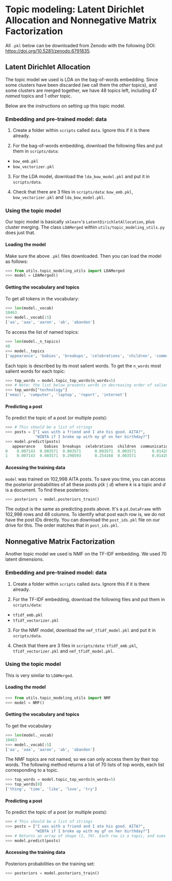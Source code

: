 # Topic modeling: Latent Dirichlet Allocation and Nonnegative Matrix Factorization

All `.pkl` below can be downloaded from Zenodo with the following DOI: https://doi.org/10.5281/zenodo.6791835.

## Latent Dirichlet Allocation

The topic model we used is LDA on the bag-of-words embedding. Since some clusters have been discarded (we call them the *other* topics), and some clusters are merged together, we have 48 topics left, including 47 *named* topics and 1 *other* topic.

Below are the instructions on setting up this topic model.

### Embedding and pre-trained model: data

1. Create a folder within `scripts` called `data`. Ignore this if it is there already.

2. For the bag-of-words embedding, download the following files and put them in `scripts/data`:
- `bow_emb.pkl`
- `bow_vectorizer.pkl`

3. For the LDA model, download the `lda_bow_model.pkl` and put it in `scripts/data`.

4. Check that there are 3 files in `scripts/data`: `bow_emb.pkl`, `bow_vectorizer.pkl` and `lda_bow_model.pkl`.

### Using the topic model

Our topic model is basically `sklearn`'s `LatentDirichletAllocation`,
plus cluster merging. The class `LDAMerged` within `utils/topic_modeling_utils.py` does just that.

#### Loading the model

Make sure the above `.pkl` files downloaded. Then you can load the model as follows:

```py
>>> from utils.topic_modeling_utils import LDAMerged
>>> model = LDAMerged()
```

#### Getting the vocabulary and topics

To get all tokens in the vocabulary:

```py
>>> len(model._vocab)
10463
>>> model._vocab[:5]
['aa', 'aaa', 'aaron', 'ab', 'abandon']
```

To access the list of named topics:
```py
>>> len(model._n_topics)
48
>>> model._topics
['appearance', 'babies', 'breakups', 'celebrations', 'children', 'communication', 'damage', 'death', 'drinking', 'driving', 'education', 'entertainment', 'family', 'food', 'friends', 'gaming', 'gender', 'housework', 'hygiene', 'jokes', 'living', 'manners', 'marriage', 'medicine', 'mental health', 'money', 'music', 'other', 'parties', 'pets', 'phones', 'race', 'relationships', 'religion', 'restaurant', 'roommates', 'safety', 'school', 'sex', 'shopping', 'sleep', 'smoking', 'social media', 'technology', 'time', 'vacation', 'wedding', 'work']
```

Each topic is described by its most salient words. To get the `n_words` most salient words for each topic:
```py
>>> top_words = model.topic_top_words(n_words=5)
>>> # Note: the list below presents words in decreasing order of salience
>>> top_words["technology"]
['email', 'computer', 'laptop', 'report', 'internet']
```

#### Predicting a post

To predict the topic of a post (or multiple posts):
```py
>>> # This should be a list of strings
>>> posts = ["I was with a friend and I ate his good. AITA?",
             "WIBTA if I broke up with my gf on her birthday?"] 
>>> model.predict(posts)
   appearance    babies  breakups  celebrations  children  communication    damage     death  ...     sleep   smoking  social media  technology      time  vacation   wedding      work
0    0.007143  0.003571  0.003571      0.003571  0.003571       0.014286  0.003571  0.003571  ...  0.003571  0.003571      0.003571    0.003571  0.003571  0.003571  0.007143  0.003571
1    0.007143  0.003571  0.290593      0.254168  0.003571       0.014286  0.003571  0.003571  ...  0.003571  0.003571      0.003571    0.003571  0.003571  0.003571  0.007143  0.003571
```

#### Accessing the training data

`model` was trained on 102,998 AITA posts. To save you time, you can access the posterior probabilities of all these posts $p(k \mid d)$ where $k$ is a topic and $d$ is a document. To find these posteriors:
```py
>>> posteriors = model.posteriors_train()
```
The output is the same as predicting posts above. It's a `pd.DataFrame` with 102,998 rows and 48 columns. To identify what post each row is, we do not have the post IDs directly. You can download the `post_ids.pkl` file on our drive for this. The order matches that in `post_ids.pkl`.

## Nonnegative Matrix Factorization

Another topic model we used is NMF on the TF-IDF embedding. We used 70 latent dimensions.

### Embedding and pre-trained model: data

1. Create a folder within `scripts` called `data`. Ignore this if it is there already.

2. For the TF-IDF embedding, download the following files and put them in `scripts/data`:
- `tfidf_emb.pkl`
- `tfidf_vectorizer.pkl`

3. For the NMF model, download the `nmf_tfidf_model.pkl` and put it in `scripts/data`.

4. Check that there are 3 files in `scripts/data`: `tfidf_emb.pkl`, `tfidf_vectorizer.pkl` and `nmf_tfidf_model.pkl`.

### Using the topic model

This is very similar to `LDAMerged`.

#### Loading the model

```py
>>> from utils.topic_modeling_utils import NMF
>>> model = NMF()
```

#### Getting the vocabulary and topics

To get the vocabulary
```py
>>> len(model._vocab)
10463
>>> model._vocab[:5]
['aa', 'aaa', 'aaron', 'ab', 'abandon']
```

The NMF topics are not named, so we can only access them by their top words. The following method returns a list of 70 lists of top words, each list corresponding to a topic.
```py
>>> top_words = model.topic_top_words(n_words=5)
>>> top_words[0]
['thing', 'time', 'like', 'love', 'try']
```

#### Predicting a post

To predict the topic of a post (or multiple posts):
```py
>>> # This should be a list of strings
>>> posts = ["I was with a friend and I ate his good. AITA?",
             "WIBTA if I broke up with my gf on her birthday?"]
>>> # Returns an array of shape (2, 70). Each row is a topic, and sums to 1.
>>> model.predict(posts)
```

#### Accessing the training data

Posteriors probabilities on the training set:
```py
>>> posteriors = model.posteriors_train()
```